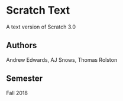 # Scratch Text
A text version of Scratch 3.0

## Authors
Andrew Edwards, AJ Snows, Thomas Rolston

## Semester
Fall 2018
